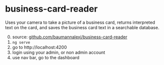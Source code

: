 # business-card-reader
Uses your camera to take a picture of a business card, returns interpreted text on the card, and saves the business card text in a searchable database.

0. source: [github.com/baumannalexj/business-card-reader](https://www.github.com/baumannalexj/business-card-reader)
1. `ng serve`
2. go to http://localhost:4200
3. login using your admin, or non admin account
4. use nav bar, go to the dashboard
